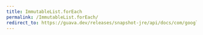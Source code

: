 ```yaml
---
title: ImmutableList.forEach
permalink: /ImmutableList.forEach/
redirect_to: https://guava.dev/releases/snapshot-jre/api/docs/com/google/common/collect/ImmutableList.html#forEach-java.util.function.Consumer-
---
```

